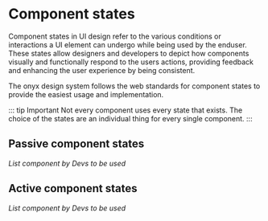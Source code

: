 # Component states

Component states in UI design refer to the various conditions or interactions a UI element can undergo while being used by the enduser. These states allow designers and developers to depict how components visually and functionally respond to the users actions, providing feedback and enhancing the user experience by being consistent.

The onyx design system follows the web standards for component states to provide the easiest usage and implementation.

::: tip Important
Not every component uses every state that exists. The choice of the states are an individual thing for every single component.
:::

## Passive component states

_List component by Devs to be used_

## Active component states

_List component by Devs to be used_
